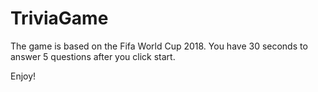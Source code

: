 # TriviaGame

The game is based on the Fifa World Cup 2018. You have 30 seconds to answer 5 questions after you click start.

Enjoy!
